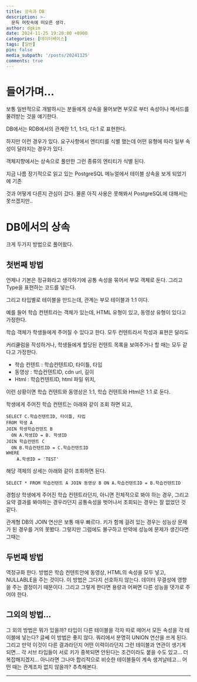 ```yaml
---
title: 상속과 DB
description: >-
  문득 머릿속에 떠오른 생각.
author: dgkim
date: 2024-11-25 19:20:00 +0900
categories: [데이터베이스]
tags: [일반]
pin: false
media_subpath: '/posts/20241125'
comments: true
---
```

# 들어가며...
보통 일반적으로 개발하시는 분들에게 상속을 물어보면 부모로 부터 속성이나 메서드를 물려받는
것을 얘기한다.

DB에서는 RDB에서의 관계란 1:1, 1:다, 다:1 로 표현한다.

하지만 이런 경우가 있다. 요구사항에서 엔티티를 식별 했는데 어떤 유형에 따라 일부 속성이
달라지는 경우가 있다.

객체지향에서는 상속으로 풀만한 그런 종류의 엔티티가 식별 된다. 

지금 나름 장기적으로 읽고 있는 PostgreSQL 메뉴얼에서 테이블 상속을 보게 되었기에 기존

것과 어떻게 다른지 관심이 갔다. 물론 아직 사용은 못해봐서 PostgreSQL에 대해서는 못쓰겠지만..

# DB에서의 상속
크게 두가지 방법으로 풀어왔다. 

## 첫번째 방법
언제나 기본은 정규화라고 생각하기에 공통 속성을 묶어서
부모 객체로 둔다. 그리고 Type을 표현하는 코드를 넣는다.

그리고 타입별로 테이블을 만드는데, 관계는 부모 테이블과 1:1 이다. 

예를 들어 학습 컨텐트라는 객체가 있는데, HTML 유형이 있고, 동영상 유형이 있다고 가정한다.

학습 객체가 학생들에게 주어질 수 있다고 한다. 모두 컨텐트라서 작성과 표현은 달라도 

커리큘럼을 작성하거나, 학생들에게 할당된 컨텐트 목록을 보여주거나 할 때는 모두 같다고 가정한다.

- 학습 컨텐트 : 학습컨텐트ID, 타이틀, 타입
- 동영상 : 학습컨텐트ID, cdn url, 길이
- Html : 학습컨텐트ID, html 파일 위치,

이런 상황이면 학습 컨텐트와 동영상은 1:1, 학습 컨텐트와 Html은 1:1 로 둔다. 

학생에게 주어진 학습 컨텐트는 아래와 같이 조회 하면 되고,
```
SELECT C.학습컨텐트ID, 타이틀, 타입
FROM 학생 A 
JOIN 학생학습컨텐트 B 
  ON A.학생ID = B. 학생ID 
JOIN 학습컨텐트 C
  ON B.학습컨텐트ID = C.학습컨텐트ID
WHERE 
    A.학생ID = 'TEST'
```

해당 객체의 상세는 아래와 같이 조회하면 된다.
``` 동영상
SELECT * FROM 학습컨텐트 A JOIN 동영상 B ON A.학습컨텐트ID = B.학습컨텐트ID
```
경험상 학생에게 주어진 학습 컨텐트라던지, 아니면 전체적으로 봐야 하는 경우, 그리고 요약 결과를
봐야하는 경우라던지 공통속성을 벗어나서 조회되는 경우는 잘 없었던 것 같다.

관계형 DB의 JOIN 연산은 보통 매우 빠르다. 키가 함께 걸려 있는 경우는 성능상 문제가 된 경우를
거의 못봤다. 그렇지만 그럼에도 불구하고 만약에 성능에 문제가 생긴다면 그때는 

## 두번째 방법
역정규화 한다. 방법은 학습 컨텐트안에 동영상, HTML의 속성을 모두 넣고, NULLABLE을 주는 것이다.
이 방법은 그다지 선호하지 않는다. 데이터 무결성에 영향을 주는 결정이기 때문이다. 그리고 그렇게 한다면 용량과 어쩌면 다른 성능을
댓가로 주어야 한다. 

## 그외의 방법...
그 외의 방법은 뭐가 있을까? 타입이 다른 테이블을 각자 따로 떼어서 모든 속성을 각 테이블에 넣는다? 글쎄
이 방법은 좋지 않다. 쿼리에서 분명히 UNION 연산을 쓰게 된다. 그리고 만약 이것이 다른 결과라던지 어떤 이력이라던지 그런 테이블과 연관이 생기게 되면... 각 서브 타입들이 서로 키가 중복되면 안된다는 조건이라도 붙을 수도 있고... 더 복잡해지겠지... 
아니라면 그나마 합리적으로 비슷한 테이블들이 계속 생겨날테고... 
어떤 때는 관계조차 없지 않을까? 추측해본다.

---

